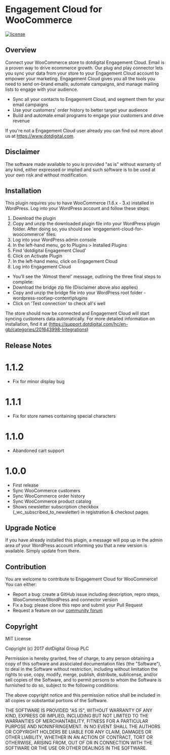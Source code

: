 Engagement Cloud for WooCommerce
======

[![license](https://img.shields.io/github/license/mashape/apistatus.svg)](LICENSE)

## Overview
Connect your WooCommerce store to dotdigital Engagement Cloud.
Email is a proven way to drive ecommerce growth. Our plug and play connector lets you sync your data from your store to your Engagement Cloud account to empower your marketing. Engagement Cloud gives you all the tools you need to send on-brand emails, automate campaigns, and manage mailing lists to engage with your audience.
* Sync all your contacts to Engagement Cloud, and segment them for your email campaigns
* Use your customers' order history to better target your audience
* Build and automate email programs to engage your customers and drive revenue

If you're not a Engagement Cloud user already you can find out more about us at https://www.dotdigital.com.

## Disclaimer
The software made available to you is provided "as is" without warranty of any kind, either expressed or implied and such software is to be used at your own risk and without modification.

## Installation

This plugin requires you to have WooCommerce (1.6.x - 3.x) installed in WordPress.
Log into your WordPress account and follow these steps:

1. Download the plugin
2. Copy and unzip the downloaded plugin file into your WordPress plugin folder. After doing so, you should see 'engagement-cloud-for-woocommerce' files.
3. Log into your WordPress admin console
4. In the left-hand menu, go to Plugins > Installed Plugins
5. Find 'dotdigital Engagement Cloud'
6. Click on Activate Plugin
7. In the left-hand menu, click on Engagement Cloud
8. Log into Engagement Cloud
  * You'll see the 'Almost there!' message, outlining the three final steps to complete:
  * Download the bridge zip file (Disclaimer above also applies)
  * Copy and unzip the bridge file into your WordPress root folder - wordpress-root\wp-content\plugins
  * Click on 'Test connection' to check all's well

The store should now be connected and Engagement Cloud will start syncing customers data automatically.
For more detailed information on installation, find it at (https://support.dotdigital.com/hc/en-gb/categories/201643998-Integrations)

## Release Notes
# 1.1.2
 * Fix for minor display bug

# 1.1.1
 * Fix for store names containing special characters

# 1.1.0
 * Abandoned cart support  
 
# 1.0.0
* First release
* Sync WooCommerce customers
* Sync WooCommerce order history
* Sync WooCommerce product catalog
* Shows newsletter subscription checkbox (\_wc_subscribed_to_newsletter) in registration & checkout pages

## Upgrade Notice
If you have already installed this plugin, a message will pop up in the admin area of your WordPress account informing you that a new version is available.
Simply update from there.

## Contribution
You are welcome to contribute to Engagement Cloud for WooCommerce! You can either:
* Report a bug: create a GitHub issue including description, repro steps, WooCommerce/WordPress and connector version
* Fix a bug: please clone this repo and submit your Pull Request
* Request a feature on our [community forum](https://support.dotdigital.com/hc/en-gb/community/topics/200432508-Feedback-and-feature-requests)

## Copyright

MIT License

Copyright (c) 2017 dotDigital Group PLC

Permission is hereby granted, free of charge, to any person obtaining a copy
of this software and associated documentation files (the "Software"), to deal
in the Software without restriction, including without limitation the rights
to use, copy, modify, merge, publish, distribute, sublicense, and/or sell
copies of the Software, and to permit persons to whom the Software is
furnished to do so, subject to the following conditions:

The above copyright notice and this permission notice shall be included in all
copies or substantial portions of the Software.

THE SOFTWARE IS PROVIDED "AS IS", WITHOUT WARRANTY OF ANY KIND, EXPRESS OR
IMPLIED, INCLUDING BUT NOT LIMITED TO THE WARRANTIES OF MERCHANTABILITY,
FITNESS FOR A PARTICULAR PURPOSE AND NONINFRINGEMENT. IN NO EVENT SHALL THE
AUTHORS OR COPYRIGHT HOLDERS BE LIABLE FOR ANY CLAIM, DAMAGES OR OTHER
LIABILITY, WHETHER IN AN ACTION OF CONTRACT, TORT OR OTHERWISE, ARISING FROM,
OUT OF OR IN CONNECTION WITH THE SOFTWARE OR THE USE OR OTHER DEALINGS IN THE
SOFTWARE.
